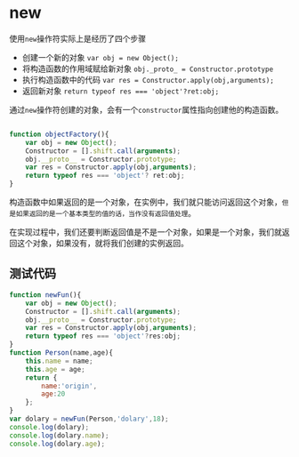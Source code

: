 # new

使用`new`操作符实际上是经历了四个步骤

- 创建一个新的对象 `var obj = new Object();`
- 将构造函数的作用域赋给新对象 `obj._proto_ = Constructor.prototype`
- 执行构造函数中的代码 `var res = Constructor.apply(obj,arguments);`
- 返回新对象 `return typeof res === 'object'?ret:obj;`

通过`new`操作符创建的对象，会有一个`constructor`属性指向创建他的构造函数。

```js

function objectFactory(){
    var obj = new Object();
    Constructor = [].shift.call(arguments);
    obj.__proto__ = Constructor.prototype;
    var res = Constructor.apply(obj,arguments);
    return typeof res === 'object'? ret:obj;
}

```

构造函数中如果返回的是一个对象，在实例中，我们就只能访问返回这个对象，`但是如果返回的是一个基本类型的值的话，当作没有返回值处理`。

在实现过程中，我们还要判断返回值是不是一个对象，如果是一个对象，我们就返回这个对象，如果没有，就将我们创建的实例返回。

## 测试代码

```js
function newFun(){
    var obj = new Object();
    Constructor = [].shift.call(arguments);
    obj.__proto__ = Constructor.prototype;
    var res = Constructor.apply(obj,arguments);
    return typeof res === 'object'?res:obj;
}
function Person(name,age){
    this.name = name;
    this.age = age;
    return {
        name:'origin',
        age:20
    };
}
var dolary = newFun(Person,'dolary',18);
console.log(dolary);
console.log(dolary.name);
console.log(dolary.age);
```